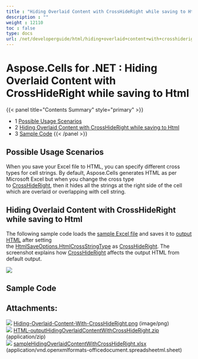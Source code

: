 ```yaml
---
title : "Hiding Overlaid Content with CrossHideRight while saving to Html" 
description : "" 
weight : 12110 
toc : false
type: docs
url: /net/developerguide/html/hiding+overlaid+content+with+crosshideright+while+saving+to+html/
---
```


# Aspose.Cells for .NET : Hiding Overlaid Content with CrossHideRight while saving to Html


{{< panel title="Contents Summary" style="primary" >}}
*   1 [Possible Usage Scenarios](#possible-usage-scenarios)
*   2 [Hiding Overlaid Content with CrossHideRight while saving to Html](#hiding-overlaid-content-with-crosshideright-while-saving-to-html)
*   3 [Sample Code](#sample-code)
{{< /panel >}}
 

## Possible Usage Scenarios

When you save your Excel file to HTML, you can specify different cross types for cell strings. By default, Aspose.Cells generates HTML as per Microsoft Excel but when you change the cross type to [CrossHideRight](https://apireference.aspose.com/net/cells/aspose.cells/htmlcrosstype), then it hides all the strings at the right side of the cell which are overlaid or overlapping with cell string.

## Hiding Overlaid Content with CrossHideRight while saving to Html

The following sample code loads the [sample Excel file](https://docs2.aspose.com/cells/net/attachments/64456179/64716894.xlsx) and saves it to [output HTML](https://docs2.aspose.com/cells/net/attachments/64456179/64716893.zip) after setting the [HtmlSaveOptions.HtmlCrossStringType](https://apireference.aspose.com/net/cells/aspose.cells/htmlsaveoptions/properties/htmlcrossstringtype) as [CrossHideRight](https://apireference.aspose.com/net/cells/aspose.cells/htmlcrosstype). The screenshot explains how [CrossHideRight](https://apireference.aspose.com/net/cells/aspose.cells/htmlcrosstype) affects the output HTML from default output.

![](https://docs2.aspose.com/cells/net/attachments/64456179/64716892.png)

## Sample Code

## Attachments:

![](https://docs2.aspose.com/cells/net/images/icons/bullet_blue.gif) [Hiding-Overlaid-Content-With-CrossHideRight.png](https://docs2.aspose.com/cells/net/attachments/64456179/64716892.png) (image/png)  
![](https://docs2.aspose.com/cells/net/images/icons/bullet_blue.gif) [HTML-outputHidingOverlaidContentWithCrossHideRight.zip](https://docs2.aspose.com/cells/net/attachments/64456179/64716893.zip) (application/zip)  
![](https://docs2.aspose.com/cells/net/images/icons/bullet_blue.gif) [sampleHidingOverlaidContentWithCrossHideRight.xlsx](https://docs2.aspose.com/cells/net/attachments/64456179/64716894.xlsx) (application/vnd.openxmlformats-officedocument.spreadsheetml.sheet)  

